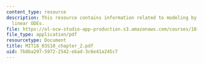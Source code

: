 ```yaml
---
content_type: resource
description: This resource contains information related to modeling by first order
  linear ODEs.
file: https://ol-ocw-studio-app-production.s3.amazonaws.com/courses/18-03-differential-equations-spring-2010/7b8ba29759722542ebad3c6e41a245c7_MIT18_03S10_chapter_2.pdf
file_type: application/pdf
resourcetype: Document
title: MIT18_03S10_chapter_2.pdf
uid: 7b8ba297-5972-2542-ebad-3c6e41a245c7
---
```

